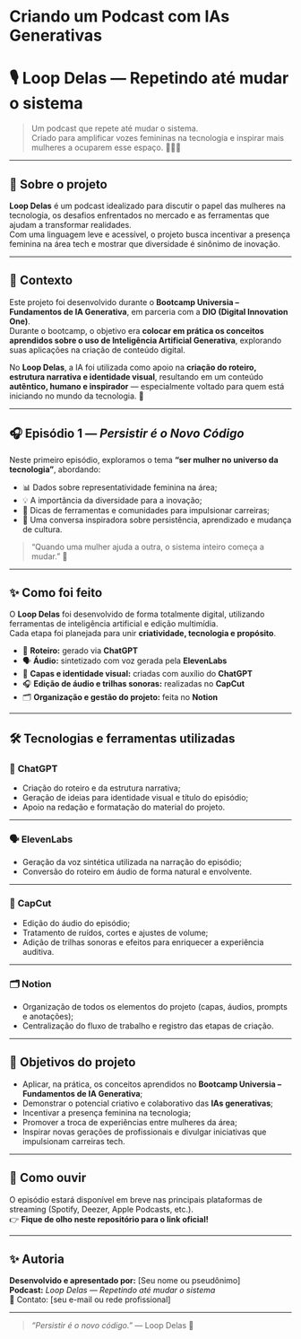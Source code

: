  # Criando um Podcast com IAs Generativas

# 🎙️ Loop Delas — Repetindo até mudar o sistema

> Um podcast que repete até mudar o sistema.  
> Criado para amplificar vozes femininas na tecnologia e inspirar mais mulheres a ocuparem esse espaço. 👩‍💻💜

---

## 🚀 Sobre o projeto

**Loop Delas** é um podcast idealizado para discutir o papel das mulheres na tecnologia, os desafios enfrentados no mercado e as ferramentas que ajudam a transformar realidades.  
Com uma linguagem leve e acessível, o projeto busca incentivar a presença feminina na área tech e mostrar que diversidade é sinônimo de inovação.

---

## 🧠 Contexto

Este projeto foi desenvolvido durante o **Bootcamp Universia – Fundamentos de IA Generativa**, em parceria com a **DIO (Digital Innovation One)**.  
Durante o bootcamp, o objetivo era **colocar em prática os conceitos aprendidos sobre o uso de Inteligência Artificial Generativa**, explorando suas aplicações na criação de conteúdo digital.

No **Loop Delas**, a IA foi utilizada como apoio na **criação do roteiro, estrutura narrativa e identidade visual**, resultando em um conteúdo **autêntico, humano e inspirador** — especialmente voltado para quem está iniciando no mundo da tecnologia. 💫

---

## 🎧 Episódio 1 — *Persistir é o Novo Código*

Neste primeiro episódio, exploramos o tema **“ser mulher no universo da tecnologia”**, abordando:

- 📊 Dados sobre representatividade feminina na área;  
- 💡 A importância da diversidade para a inovação;  
- 🧭 Dicas de ferramentas e comunidades para impulsionar carreiras;  
- 💬 Uma conversa inspiradora sobre persistência, aprendizado e mudança de cultura.

> “Quando uma mulher ajuda a outra, o sistema inteiro começa a mudar.” 💪

---

## ✨ Como foi feito

O **Loop Delas** foi desenvolvido de forma totalmente digital, utilizando ferramentas de inteligência artificial e edição multimídia.  
Cada etapa foi planejada para unir **criatividade, tecnologia e propósito**.

- 🧠 **Roteiro:** gerado via **ChatGPT**  
- 🗣️ **Áudio:** sintetizado com voz gerada pela **ElevenLabs**  
- 🎨 **Capas e identidade visual:** criadas com auxílio do **ChatGPT**  
- 🎧 **Edição de áudio e trilhas sonoras:** realizadas no **CapCut**  
- 🗂️ **Organização e gestão do projeto:** feita no **Notion**

---

## 🛠️ Tecnologias e ferramentas utilizadas

### 💬 **ChatGPT**
- Criação do roteiro e da estrutura narrativa;  
- Geração de ideias para identidade visual e título do episódio;  
- Apoio na redação e formatação do material do projeto.

---

### 🗣️ **ElevenLabs**
- Geração da voz sintética utilizada na narração do episódio;  
- Conversão do roteiro em áudio de forma natural e envolvente.

---

### 🎨 **CapCut**
- Edição do áudio do episódio;  
- Tratamento de ruídos, cortes e ajustes de volume;  
- Adição de trilhas sonoras e efeitos para enriquecer a experiência auditiva.

---

### 🗂️ **Notion**
- Organização de todos os elementos do projeto (capas, áudios, prompts e anotações);  
- Centralização do fluxo de trabalho e registro das etapas de criação.

---

## 🧩 Objetivos do projeto

- Aplicar, na prática, os conceitos aprendidos no **Bootcamp Universia – Fundamentos de IA Generativa**;  
- Demonstrar o potencial criativo e colaborativo das **IAs generativas**;  
- Incentivar a presença feminina na tecnologia;  
- Promover a troca de experiências entre mulheres da área;  
- Inspirar novas gerações de profissionais e divulgar iniciativas que impulsionam carreiras tech.

---

## 💬 Como ouvir

O episódio estará disponível em breve nas principais plataformas de streaming (Spotify, Deezer, Apple Podcasts, etc.).  
👉 **Fique de olho neste repositório para o link oficial!**

---

## ✨ Autoria

**Desenvolvido e apresentado por:** [Seu nome ou pseudônimo]  
**Podcast:** *Loop Delas — Repetindo até mudar o sistema*  
📧 Contato: [seu e-mail ou rede profissional]  

---

> _“Persistir é o novo código.”_ — Loop Delas 💫
